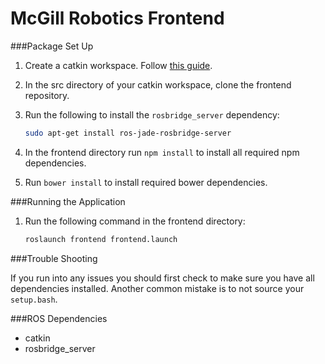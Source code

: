 McGill Robotics Frontend
========================

###Package Set Up

1. Create a catkin workspace. Follow 
[this guide](http://wiki.ros.org/catkin/Tutorials/create_a_workspace).

2. In the src directory of your catkin workspace, clone the frontend 
repository.

3. Run the following to install the `rosbridge_server` dependency: 
	
   ```bash
   sudo apt-get install ros-jade-rosbridge-server
   ```

4. In the frontend directory run `npm install` to install all required npm 
dependencies.

5. Run `bower install` to install required bower dependencies.

###Running the Application

1. Run the following command in the frontend directory: 
	
   ```bash
   roslaunch frontend frontend.launch
   ```


###Trouble Shooting

If you run into any issues you should first check to make sure you have all 
dependencies installed. Another common mistake is to not source your 
`setup.bash`.

###ROS Dependencies
* catkin
* rosbridge_server

